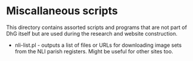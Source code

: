 # Miscallaneous scripts

This directory contains assorted scripts and programs that are not part of DhG itself
but are used during the research and website construction.

* nli-list.pl - outputs a list of files or URLs for downloading image sets from the NLI parish registers.
                Might be useful for other sites too.
